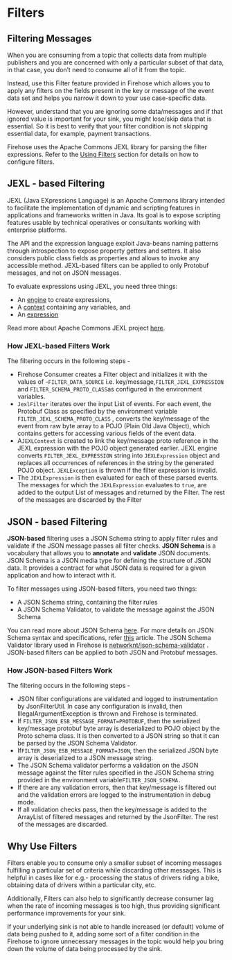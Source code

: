 # Filters

## Filtering Messages

When you are consuming from a topic that collects data from multiple publishers and you are concerned with only a particular subset of that data, in that case, you don’t need to consume all of it from the topic.

Instead, use this Filter feature provided in Firehose which allows you to apply any filters on the fields present in the key or message of the event data set and helps you narrow it down to your use case-specific data.

However, understand that you are ignoring some data/messages and if that ignored value is important for your sink, you might lose/skip data that is essential. So it is best to verify that your filter condition is not skipping essential data, for example, payment transactions.

Firehose uses the Apache Commons JEXL library for parsing the filter expressions. Refer to the [Using Filters](../guides/filters/) section for details on how to configure filters.

## JEXL - based Filtering

JEXL \(Java EXpressions Language\) is an Apache Commons library intended to facilitate the implementation of dynamic and scripting features in applications and frameworks written in Java. Its goal is to expose scripting features usable by technical operatives or consultants working with enterprise platforms.

The API and the expression language exploit Java-beans naming patterns through introspection to expose property getters and setters. It also considers public class fields as properties and allows to invoke any accessible method. JEXL-based filters can be applied to only Protobuf messages, and not on JSON messages.

To evaluate expressions using JEXL, you need three things:

* An [engine](https://commons.apache.org/jexl/apidocs/org/apache/commons/jexl3/JexlEngine.html) to create expressions,
* A [context](https://commons.apache.org/jexl/apidocs/org/apache/commons/jexl3/JexlContext.html) containing any variables, and
* An [expression](https://commons.apache.org/jexl/apidocs/org/apache/commons/jexl3/Expression.html)

Read more about Apache Commons JEXL project [here](https://commons.apache.org/proper/commons-jexl/index.html).

### How JEXL-based Filters Work

The filtering occurs in the following steps -

* Firehose Consumer creates a Filter object and initializes it with the values of -`FILTER_DATA_SOURCE` i.e. key/message,`FILTER_JEXL_EXPRESSION` and `FILTER_SCHEMA_PROTO_CLASS`as configured in the environment variables. 
* `JexlFilter` iterates over the input List of events. For each event, the Protobuf Class as specified by the environment variable `FILTER_JEXL_SCHEMA_PROTO_CLASS` , converts the key/message of the event from raw byte array to a POJO \(Plain Old Java Object\), which contains getters for accessing various fields of the event data.
* A`JEXLContext` is created to link the key/message proto reference in the JEXL expression with the POJO object generated earlier.  JEXL engine converts `FILTER_JEXL_EXPRESSION`  string into `JEXLExpression` object and replaces all occurrences of references in the string by the generated POJO object.  `JEXLException` is thrown if the filter expression is invalid. 
* The `JEXLExpression` is then evaluated for each of these parsed events. The messages for which the `JEXLExpression` evaluates to `true`, are added to the output List of messages and returned by the Filter. The rest of the messages are discarded by the Filter

## JSON - based Filtering

**JSON-based** filtering uses a JSON Schema string to apply filter rules and validate if the JSON message passes all filter checks. **JSON Schema** is a vocabulary that allows you to **annotate** and **validate** JSON documents. JSON Schema is a JSON media type for defining the structure of JSON data. It provides a contract for what JSON data is required for a given application and how to interact with it.

To filter messages using JSON-based filters, you need two things:

* A JSON Schema string, containing the filter rules
* A JSON Schema Validator, to validate the message against the JSON Schema

You can read more about JSON Schema [here](https://json-schema.org/). For more details on JSON Schema syntax and specifications, refer [this](https://json-schema.org/specification.html) article. The JSON Schema Validator library used in Firehose is [networknt/json-schema-validator](https://github.com/networknt/json-schema-validator) . JSON-based filters can be applied to both JSON and Protobuf messages.

### How JSON-based Filters Work

The filtering occurs in the following steps -

* JSON filter configurations are validated and logged to instrumentation by JsonFilterUtil. In case any configuration is invalid, then IllegalArgumentException is thrown and Firehose is terminated.
* If `FILTER_JSON_ESB_MESSAGE_FORMAT=PROTOBUF`, then the serialized key/message protobuf byte array is deserialized to POJO object by the Proto schema class. It is then converted to a JSON string so that it can be parsed by the JSON Schema Validator.
* If`FILTER_JSON_ESB_MESSAGE_FORMAT=JSON`, then the serialized JSON byte array is deserialized to a JSON message string.
* The JSON Schema validator performs a validation on the JSON message against the filter rules specified in the JSON Schema string provided in the environment variable`FILTER_JSON_SCHEMA.`
* If there are any validation errors, then that key/message is filtered out and the validation errors are logged to the instrumentation in debug mode.
* If all validation checks pass, then the key/message is added to the ArrayList of filtered messages and returned by the JsonFilter. The rest of the messages are discarded.

## Why Use Filters

Filters enable you to consume only a smaller subset of incoming messages fulfilling a particular set of criteria while discarding other messages. This is helpful in cases like for e.g.- processing the status of drivers riding a bike, obtaining data of drivers within a particular city, etc.

Additionally, Filters can also help to significantly decrease consumer lag when the rate of incoming messages is too high, thus providing significant performance improvements for your sink.

If your underlying sink is not able to handle increased \(or default\) volume of data being pushed to it, adding some sort of a filter condition in the Firehose to ignore unnecessary messages in the topic would help you bring down the volume of data being processed by the sink.

